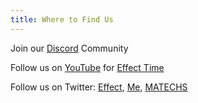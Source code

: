 ```yaml
---
title: Where to Find Us
---
```


Join our [Discord](https://discord.gg/cWtHKdAXwC) Community

Follow us on [YouTube](https://www.youtube.com/channel/UC8wNHsXmEuoikbwRdLeoJQg) for [Effect Time](https://www.youtube.com/playlist?list=PLDf3uQLaK2B8kVv0PS1bwMwzENHpq48Ox)

Follow us on Twitter: [Effect](https://twitter.com/effectTS_), [Me](https://twitter.com/MichaelArnaldi), [MATECHS](https://twitter.com/matechsdigital)

